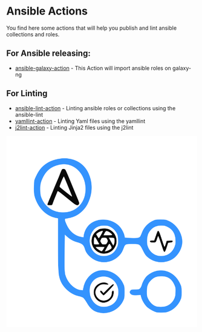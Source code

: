 # Ansible Actions
You find here some actions that will help you publish and lint ansible collections and roles.

## For Ansible releasing:
* [ansible-galaxy-action](https://github.com/marketplace/actions/action-ansible-galaxy-release) - This Action will import ansible roles on galaxy-ng

## For Linting
+ [ansible-lint-action](https://github.com/marketplace/actions/ansible-linting-action) - Linting ansible roles or collections using the ansible-lint
+ [yamllint-action](https://github.com/marketplace/actions/yamllint-action) - Linting Yaml files using the yamllint
+ [j2lint-action](https://github.com/marketplace/actions/jinja2-linting-action) - Linting Jinja2 files using the j2lint

[![actions](profile/image.svg)](profile/README.md)
